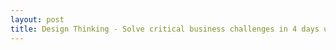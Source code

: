 ```yaml
---
layout: post
title: Design Thinking - Solve critical business challenges in 4 days using Design Sprints II
---
```

